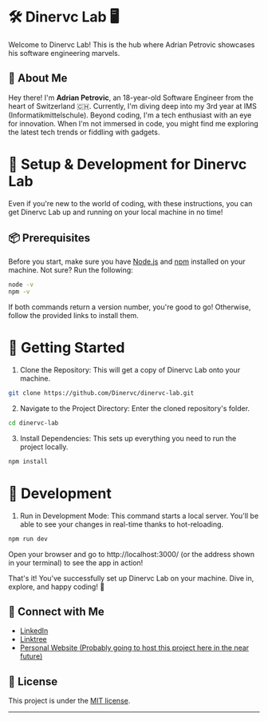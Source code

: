 # 🛠️ Dinervc Lab 🖥️

Welcome to Dinervc Lab! This is the hub where Adrian Petrovic showcases his software engineering marvels.

## 🚀 About Me

Hey there! I'm **Adrian Petrovic**, an 18-year-old Software Engineer from the heart of Switzerland 🇨🇭. Currently, I'm diving deep into my 3rd year at IMS (Informatikmittelschule). Beyond coding, I'm a tech enthusiast with an eye for innovation. When I'm not immersed in code, you might find me exploring the latest tech trends or fiddling with gadgets.

# 🚀 Setup & Development for Dinervc Lab

Even if you're new to the world of coding, with these instructions, you can get Dinervc Lab up and running on your local machine in no time!

## 📦 Prerequisites

Before you start, make sure you have [Node.js](https://nodejs.org/) and [npm](https://www.npmjs.com/get-npm) installed on your machine. Not sure? Run the following:

```bash
node -v
npm -v
```

If both commands return a version number, you're good to go! Otherwise, follow the provided links to install them.

# 🧭 Getting Started

1. Clone the Repository: This will get a copy of Dinervc Lab onto your machine.
```bash
git clone https://github.com/Dinervc/dinervc-lab.git
```
2. Navigate to the Project Directory: Enter the cloned repository's folder.
```bash
cd dinervc-lab
```
3. Install Dependencies: This sets up everything you need to run the project locally.
```bash
npm install
```

# 🎨 Development

1. Run in Development Mode: This command starts a local server. You'll be able to see your changes in real-time thanks to hot-reloading.
```bash
npm run dev
```
Open your browser and go to http://localhost:3000/ (or the address shown in your terminal) to see the app in action!

That's it! You've successfully set up Dinervc Lab on your machine. Dive in, explore, and happy coding! 🚀

## 🔗 Connect with Me

- [LinkedIn](https://www.linkedin.com/in/adrian-petrovic-47452b249)
- [Linktree](https://www.linktr.ee/dinervc)
- [Personal Website (Probably going to host this project here in the near future)](https://www.dinervc.ch)

## 📜 License

This project is under the [MIT license](./LICENSE).

---
